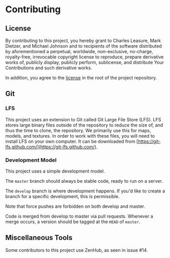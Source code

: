 # Contributing

## License

By contributing to this project, you hereby grant to Charles Leasure, Mark Dietzer, and Michael Johnson and to recipients of the software distributed by aforementioned a perpetual, worldwide, non-exclusive, no-charge, royalty-free, irrevocable copyright license to reproduce, prepare derivative works of, publicly display, publicly perform, sublicense, and distribute Your Contributions and such derivative works.

In addition, you agree to the [license](LICENSE.md) in the root of the project repository.

## Git

### LFS
This project uses an extension to Git called Git Large File Store (LFS). LFS stores large binary files outside of the repository to reduce the size of, and thus the time to clone, the repository. We primarily use this for maps, models, and textures. In order to work with these files, you will need to install LFS on your own computer. It can be downloaded from [https://git-lfs.github.com/](https://git-lfs.github.com/).

### Development Model
This project uses a simple development model.

The `master` branch should always be stable code, ready to run on a server.

The `develop` branch is where development happens. If you'd like to create a branch for a specific development, this is permissible.

Note that force pushes are forbidden on both develop and master.

Code is merged from develop to master via pull requests. Whenever a merge occurs, a version should be tagged at the `HEAD` of `master`.

## Miscellaneous Tools
Some contributors to this project use ZenHub, as seen in issue #14.

